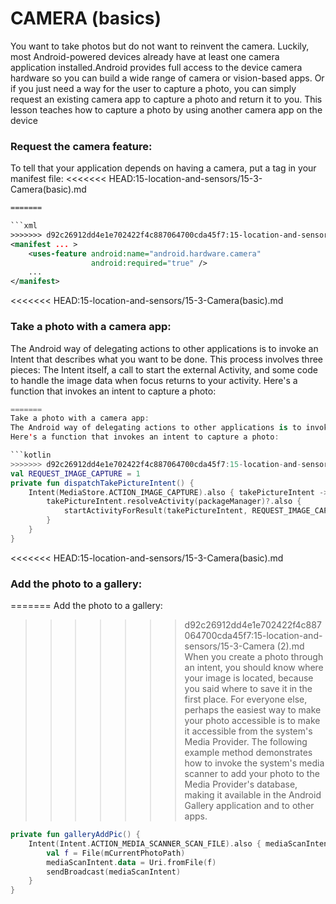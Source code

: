 # CAMERA (basics)

You want to take photos but do not want to reinvent the camera. Luckily, most Android-powered devices already have at least one camera application installed.Android provides full access to the device camera hardware so you can build a wide range of camera or vision-based apps. Or if you just need a way for the user to capture a photo, you can simply request an existing camera app to capture a photo and return it to you. This lesson teaches how to capture a photo by using another camera app on the device 

### Request the camera feature:
To tell that your application depends on having a camera, put a <uses-feature> tag in your manifest file:
<<<<<<< HEAD:15-location-and-sensors/15-3-Camera(basic).md
``` xml
=======

```xml
>>>>>>> d92c26912dd4e1e702422f4c887064700cda45f7:15-location-and-sensors/15-3-Camera (2).md
<manifest ... >
    <uses-feature android:name="android.hardware.camera"
                  android:required="true" />
    ...
</manifest>
```

<<<<<<< HEAD:15-location-and-sensors/15-3-Camera(basic).md
### Take a photo with a camera app:
The Android way of delegating actions to other applications is to invoke an Intent that describes what you want to be done. This process involves three pieces: The Intent itself, a call to start the external Activity, and some code to handle the image data when focus returns to your activity.
Here's a function that invokes an intent to capture a photo:
``` kotlin
=======
Take a photo with a camera app:
The Android way of delegating actions to other applications is to invoke an Intent that describes what you want to be done. This process involves three pieces: The Intent itself, a call to start the external Activity, and some code to handle the image data when focus returns to your activity.
Here's a function that invokes an intent to capture a photo:

```kotlin
>>>>>>> d92c26912dd4e1e702422f4c887064700cda45f7:15-location-and-sensors/15-3-Camera (2).md
val REQUEST_IMAGE_CAPTURE = 1
private fun dispatchTakePictureIntent() {
    Intent(MediaStore.ACTION_IMAGE_CAPTURE).also { takePictureIntent ->
        takePictureIntent.resolveActivity(packageManager)?.also {
            startActivityForResult(takePictureIntent, REQUEST_IMAGE_CAPTURE)
        }
    }
}
```

<<<<<<< HEAD:15-location-and-sensors/15-3-Camera(basic).md
### Add the photo to a gallery:
=======
Add the photo to a gallery:
>>>>>>> d92c26912dd4e1e702422f4c887064700cda45f7:15-location-and-sensors/15-3-Camera (2).md
When you create a photo through an intent, you should know where your image is located, because you said where to save it in the first place. For everyone else, perhaps the easiest way to make your photo accessible is to make it accessible from the system's Media Provider.
The following example method demonstrates how to invoke the system's media scanner to add your photo to the Media Provider's database, making it available in the Android Gallery application and to other apps.
``` kotlin
private fun galleryAddPic() {
    Intent(Intent.ACTION_MEDIA_SCANNER_SCAN_FILE).also { mediaScanIntent ->
        val f = File(mCurrentPhotoPath)
        mediaScanIntent.data = Uri.fromFile(f)
        sendBroadcast(mediaScanIntent)
    }
}
```
